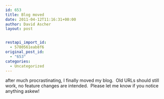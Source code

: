 ```yaml
---
id: 653
title: Blog moved
date: 2011-04-12T11:16:31+00:00
author: David Ascher
layout: post


restapi_import_id:
  - 5780561eab8f6
original_post_id:
  - "653"
categories:
  - Uncategorized
---
```

after much procrastinating, I finally moved my blog.  Old URLs should still work, no feature changes are intended.  Please let me know if you notice anything askew!